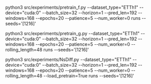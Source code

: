 python3 src/experiments/pretrain_f.py --dataset_type="ETTh1" --device="cuda:0" --batch_size=32 --horizon=1 --pred_len=192 --windows=168 --epochs=20 --patience=5 --num_worker=0 runs --seeds='[1216]' 


python3 src/experiments/pretrain_g.py --dataset_type="ETTh1" --device="cuda:0" --batch_size=32 --horizon=1 --pred_len=192 --windows=168 --epochs=20 --patience=5 --num_worker=0 --rolling_length=48 runs --seeds='[1216]' 

python3 src/experiments/NsDiff.py --dataset_type="ETTh1" --device="cuda:0" --batch_size=32 --horizon=1 --pred_len=192 --windows=168 --epochs=20 --patience=5 --num_worker=0 --rolling_length=48 --load_pretrain=True runs --seeds='[1216]'
